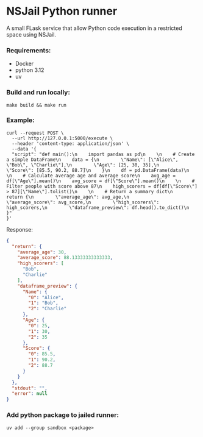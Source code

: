 # NSJail Python runner

A small FLask service that allow Python code execution in a restricted space using NSJail.

### Requirements:
* Docker
* python 3.12
* uv


### Build and run locally: 
`make build && make run`

### Example:
```shell
curl --request POST \
  --url http://127.0.0.1:5000/execute \
  --header 'content-type: application/json' \
  --data '{
  "script": "def main():\n    import pandas as pd\n    \n    # Create a simple DataFrame\n    data = {\n        \"Name\": [\"Alice\", \"Bob\", \"Charlie\"],\n        \"Age\": [25, 30, 35],\n        \"Score\": [85.5, 90.2, 88.7]\n    }\n    df = pd.DataFrame(data)\n    \n    # Calculate average age and average score\n    avg_age = df[\"Age\"].mean()\n    avg_score = df[\"Score\"].mean()\n    \n    # Filter people with score above 87\n    high_scorers = df[df[\"Score\"] > 87][\"Name\"].tolist()\n    \n    # Return a summary dict\n    return {\n        \"average_age\": avg_age,\n        \"average_score\": avg_score,\n        \"high_scorers\": high_scorers,\n        \"dataframe_preview\": df.head().to_dict()\n    }"
}'
```

Response:
```json
{
  "return": {
    "average_age": 30,
    "average_score": 88.13333333333333,
    "high_scorers": [
      "Bob",
      "Charlie"
    ],
    "dataframe_preview": {
      "Name": {
        "0": "Alice",
        "1": "Bob",
        "2": "Charlie"
      },
      "Age": {
        "0": 25,
        "1": 30,
        "2": 35
      },
      "Score": {
        "0": 85.5,
        "1": 90.2,
        "2": 88.7
      }
    }
  },
  "stdout": "",
  "error": null
}
```

### Add python package to jailed runner:
`uv add --group sandbox <package>`
